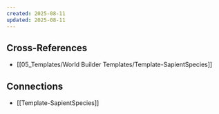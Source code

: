 ```yaml
---
created: 2025-08-11
updated: 2025-08-11
---
```




## Cross-References

- [[05_Templates/World Builder Templates/Template-SapientSpecies]]


## Connections

- [[Template-SapientSpecies]]
